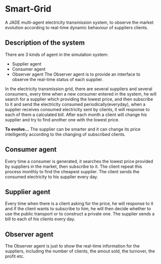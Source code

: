 # Smart-Grid
A JADE multi-agent electricity transmission system, to observe the market evolution according to real-time dynamic behaviour of suppliers clients.

## Description of the system

There are 3 kinds of agent in the simulation system:
- Supplier agent
- Consumer agent
- Observer agent
The Observer agent is to provide an interface to observe the real-time status of each supplier.

In the electricity transmission grid, there are several suppliers and several consumers, every time when a new consumer entered in the system, he will search for a supplier which providing the lowest price, and then subscribe to it and send the electricity consumed periodically(everyday), when a supplier receives consumed electricity sent by clients, it will response to each of them a calculated bill. After each month a client will change his supplier and try to find another one with the lowest price.

**To evolve...**
The supplier can be smarter and it can change its price intelligently according to the changing of subscribed clients.

## Consumer agent
Every time a consumer is generated, it searches the lowest price provided by suppliers in the market, then subscribe to it. The client repeat this process monthly to find the cheapest supplier.
The client sends the consumed electricity to his supplier every day.

## Supplier agent
Every time when there is a client asking for the price, he will response to it and if the client wants to subscribe to him, he will then decide whether to use the public transport or to construct a private one.
The supplier sends a bill to each of his clients every day.

## Observer agent
The Observer agent is just to show the real-time information for the suppliers, including the number of clients, the amout sold, the turnover, the profit etc.
